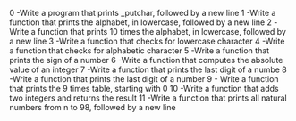 0 -Write a program that prints _putchar, followed by a new line
1 -Write a function that prints the alphabet, in lowercase, followed by a new line
2 -Write a function that prints 10 times the alphabet, in lowercase, followed by a new line
3 -Write a function that checks for lowercase character
4 -Write a function that checks for alphabetic character
5 -Write a function that prints the sign of a number
6 -Write a function that computes the absolute value of an integer
7 -Write a function that prints the last digit of a numbe
8 -Write a function that prints the last digit of a number
9 - Write a function that prints the 9 times table, starting with 0
10 -Write a function that adds two integers and returns the result
11 -Write a function that prints all natural numbers from n to 98, followed by a new line
